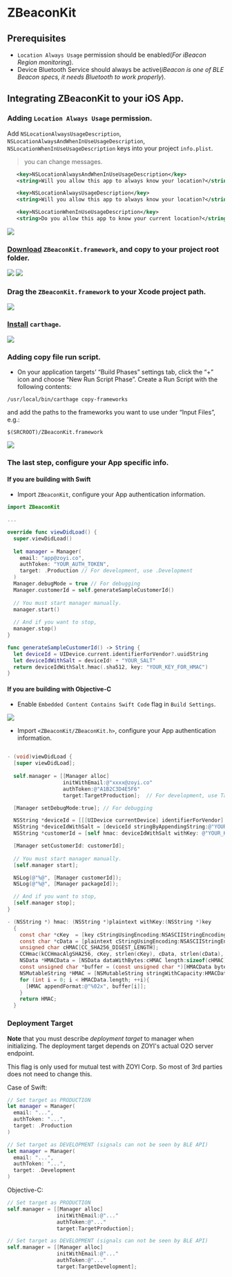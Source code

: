 # ZBeaconKit

## Prerequisites

- `Location Always Usage` permission should be enabled(*For iBeacon Region monitoring*).
- Device Bluetooth Service should always be active(*iBeacon is one of BLE Beacon specs, it needs Bluetooth to work properly*).

## Integrating ZBeaconKit to your iOS App.

### Adding `Location Always Usage` permission.

Add `NSLocationAlwaysUsageDescription`, `NSLocationAlwaysAndWhenInUseUsageDescription`, `NSLocationWhenInUseUsageDescription` keys into your project `info.plist`. </br>

> you can change messages.

```xml
   <key>NSLocationAlwaysAndWhenInUseUsageDescription</key>
   <string>Will you allow this app to always know your location?</string>

   <key>NSLocationAlwaysUsageDescription</key>
   <string>Will you allow this app to always know your location?</string>

   <key>NSLocationWhenInUseUsageDescription</key>
   <string>Do you allow this app to know your current location?</string>  
```

![](http://s3.ap-northeast-2.amazonaws.com/zoyi-github-assets/wiki/ZBeacon/add-location-always-usage-permission.png)

### [Download](http://wifi-zoyi-jp.s3.amazonaws.com/wudi/ZBeaconKit.framework.zip) `ZBeaconKit.framework`, and copy to your project root folder.

![](http://s3.ap-northeast-2.amazonaws.com/zoyi-github-assets/wiki/ZBeacon/download-zbeaconkit-framework.png)
![](https://s3.ap-northeast-2.amazonaws.com/zoyi-github-assets/wiki/ZBeacon/locate-file-in-project-root.png)

### Drag the `ZBeaconKit.framework` to your Xcode project path.

![](https://s3.ap-northeast-2.amazonaws.com/zoyi-github-assets/wiki/ZBeacon/drag-and-drop-to-xcode-project-path.png)

### [Install](https://github.com/Carthage/Carthage/releases) `carthage`.

![](http://s3.ap-northeast-2.amazonaws.com/zoyi-github-assets/wiki/ZBeacon/install-carthage.png)

### Adding copy file run script.

- On your application targets’ “Build Phases” settings tab, click the “+” icon and choose “New Run Script Phase”. Create a Run Script with the following contents:
```
/usr/local/bin/carthage copy-frameworks
```
and add the paths to the frameworks you want to use under “Input Files”, e.g.:
```
$(SRCROOT)/ZBeaconKit.framework
```

![](http://s3.ap-northeast-2.amazonaws.com/zoyi-github-assets/wiki/ZBeacon/add-copy-file-run-script.png)

### The last step, configure your App specific info.

#### If you are building with Swift
- Import `ZBeaconKit`, configure your App authentication information.

```swift
import ZBeaconKit

...

override func viewDidLoad() {
  super.viewDidLoad()
  
  let manager = Manager(
    email: "app@zoyi.co",
    authToken: "YOUR_AUTH_TOKEN",
    target: .Production // For development, use .Development
  )
  Manager.debugMode = true // For debugging
  Manager.customerId = self.generateSampleCustomerId()
  
  // You must start manager manually.
  manager.start()
  
  // And if you want to stop,
  manager.stop()
}

func generateSampleCustomerId() -> String {
  let deviceId = UIDevice.current.identifierForVendor?.uuidString
  let deviceIdWithSalt = deviceId! + "YOUR_SALT"
  return deviceIdWithSalt.hmac(.sha512, key: "YOUR_KEY_FOR_HMAC")
}

```

#### If you are building with Objective-C

- Enable `Embedded Content Contains Swift Code` flag in `Build Settings`.

![](https://s3.ap-northeast-2.amazonaws.com/zoyi-github-assets/wiki/ZBeacon/enable-embedded-content-contains-swift-code.png)

- Import `<ZBeaconKit/ZBeaconKit.h>`, configure your App authentication information.

```objective-c

- (void)viewDidLoad {
  [super viewDidLoad];
  
  self.manager = [[Manager alloc]
                  initWithEmail:@"xxxx@zoyi.co"
                  authToken:@"A1B2C3D4E5F6"
                  target:TargetProduction];  // For development, use TargetDevelopment

  [Manager setDebugMode:true]; // For debugging

  NSString *deviceId = [[[UIDevice currentDevice] identifierForVendor] UUIDString];
  NSString *deviceIdWithSalt = [deviceId stringByAppendingString:@"YOUR_SALT"];
  NSString *customerId = [self hmac: deviceIdWithSalt withKey: @"YOUR_KEY_FOR_HMAC"];

  [Manager setCustomerId: customerId];
  
  // You must start manager manually.
  [self.manager start];

  NSLog(@"%@", [Manager customerId]);
  NSLog(@"%@", [Manager packageId]);

  // And if you want to stop,
  [self.manager stop];
}

- (NSString *) hmac: (NSString *)plaintext withKey:(NSString *)key
  {
    const char *cKey  = [key cStringUsingEncoding:NSASCIIStringEncoding];
    const char *cData = [plaintext cStringUsingEncoding:NSASCIIStringEncoding];
    unsigned char cHMAC[CC_SHA256_DIGEST_LENGTH];
    CCHmac(kCCHmacAlgSHA256, cKey, strlen(cKey), cData, strlen(cData), cHMAC);
    NSData *HMACData = [NSData dataWithBytes:cHMAC length:sizeof(cHMAC)];
    const unsigned char *buffer = (const unsigned char *)[HMACData bytes];
    NSMutableString *HMAC = [NSMutableString stringWithCapacity:HMACData.length * 2];
    for (int i = 0; i < HMACData.length; ++i){
      [HMAC appendFormat:@"%02x", buffer[i]];
    }
    return HMAC;
  }

```

### Deployment Target
**Note** that you must describe _deployment target_ to manager when initializing.
The deployment target depends on ZOYI's actual O2O server endpoint.

This flag is only used for mutual test with ZOYI Corp. 
So most of 3rd parties does not need to change this.

Case of Swift:
```swift
// Set target as PRODUCTION
let manager = Manager(
  email: "...",
  authToken: "...",
  target: .Production
)

// Set target as DEVELOPMENT (signals can not be seen by BLE API)
let manager = Manager(
  email: "...",
  authToken: "...",
  target: .Development
)
```

Objective-C:
```objective-c
// Set target as PRODUCTION
self.manager = [[Manager alloc]
                initWithEmail:@"..."
                authToken:@"..."
                target:TargetProduction];

// Set target as DEVELOPMENT (signals can not be seen by BLE API)
self.manager = [[Manager alloc]
                initWithEmail:@"..."
                authToken:@"..."
                target:TargetDevelopment];
```

